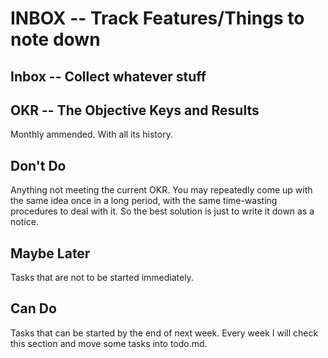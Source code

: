 # INBOX -- Track Features/Things to note down

## Inbox -- Collect whatever stuff

## OKR -- The Objective Keys and Results

Monthly ammended. With all its history.

## Don't Do

Anything not meeting the current OKR. You may repeatedly come up with the same idea once in a long period, with the same time-wasting procedures to deal with it. So the best solution is just to write it down as a notice.

## Maybe Later

Tasks that are not to be started immediately.

## Can Do

Tasks that can be started by the end of next week. Every week I will check this section and move some tasks into todo.md.
